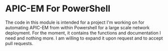 # APIC-EM For PowerShell
The code in this module is intended for a project I'm working on for automating APIC-EM from within Powershell for a large scale network deployment. For the moment, it contains the functions and documentation I need and nothing more. I am willing to expand it upon request and to accept pull requests.